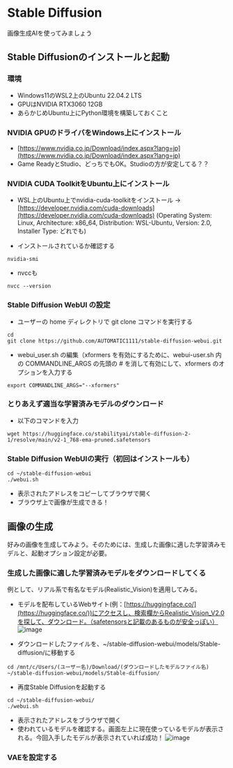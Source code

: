 # Stable Diffusion
画像生成AIを使ってみましょう

## Stable Diffusionのインストールと起動
### 環境
- Windows11のWSL2上のUbuntu 22.04.2 LTS
- GPUはNVIDIA RTX3060 12GB
- あらかじめUbuntu上にPython環境を構築しておくこと

### NVIDIA GPUのドライバをWindows上にインストール
- [https://www.nvidia.co.jp/Download/index.aspx?lang=jp](https://www.nvidia.co.jp/Download/index.aspx?lang=jp)
- Game ReadyとStudio、どっちでもOK。Studioの方が安定してる？？
### NVIDIA CUDA ToolkitをUbuntu上にインストール
- WSL上のUbuntu上でnvidia-cuda-toolkitをインストール -> [https://developer.nvidia.com/cuda-downloads](https://developer.nvidia.com/cuda-downloads)
(Operating System: Linux, Architecture: x86_64, Distribution: WSL-Ubuntu, Version: 2.0, Installer Type: どれでも)

- インストールされているか確認する
```
nvidia-smi
```
- nvccも
```
nvcc --version
```

### Stable Diffusion WebUI の設定
- ユーザーの home ディレクトリで git clone コマンドを実行する
```
cd
git clone https://github.com/AUTOMATIC1111/stable-diffusion-webui.git
```
- webui_user.sh の編集（xformers を有効にするために、webui-user.sh 内の COMMANDLINE_ARGS の先頭の # を消して有効にして、xformers のオプションを入力する
```
export COMMANDLINE_ARGS="--xformers"
```

### とりあえず適当な学習済みモデルのダウンロード
- 以下のコマンドを入力
```
wget https://huggingface.co/stabilityai/stable-diffusion-2-1/resolve/main/v2-1_768-ema-pruned.safetensors
```

### Stable Diffusion WebUIの実行（初回はインストールも）
```
cd ~/stable-diffusion-webui
./webui.sh
```
- 表示されたアドレスをコピーしてブラウザで開く
- ブラウザ上で画像が生成できる！

## 画像の生成
好みの画像を生成してみよう。そのためには、生成した画像に適した学習済みモデルと、起動オプション設定が必要。

### 生成した画像に適した学習済みモデルをダウンロードしてくる
例として、リアル系で有名なモデル(Realistic_Vision)を適用してみる。

- モデルを配布しているWebサイト(例：[https://huggingface.co/](https://huggingface.co/))にアクセスし、検索欄からRealistic_Vision_V2.0を探して、ダウンロード。（safetensorsと記載のあるものが安全っぽい）
 ![image](https://user-images.githubusercontent.com/64639043/235906592-7d76c4c7-20e7-411d-bb9b-05666cab0b94.png)

- ダウンロードしたファイルを、~/stable-diffusion-webui/models/Stable-diffusion/に移動する
```
cd /mnt/c/Users/(ユーザー名)/Download/(ダウンロードしたモデルファイル名) ~/stable-diffusion-webui/models/Stable-diffusion/
```
- 再度Stable Diffusionを起動する
```
cd ~/stable-diffusion-webui/
./webui.sh
```
- 表示されたアドレスをブラウザで開く
- 使われているモデルを確認する。画面左上に現在使っているモデルが表示される。今回入手したモデルが表示されていれば成功！
![image](https://user-images.githubusercontent.com/64639043/235908725-6deb7a0f-2e16-4354-ad17-a3a402ef52a7.png)

### VAEを設定する



